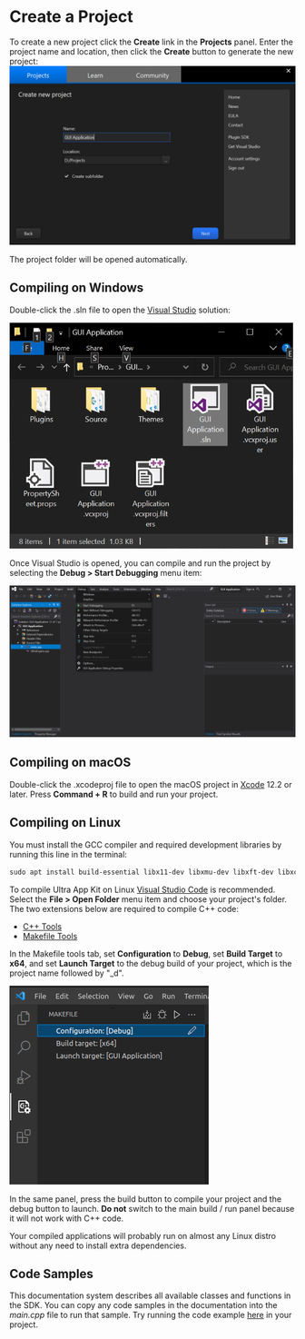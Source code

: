 # Create a Project

To create a new project click the **Create** link in the **Projects** panel. Enter the project name and location, then click the **Create** button to generate the new project:
<img src='https://github.com/Leadwerks/Documentation/raw/master/Images/UltraAppKit_create_project.png' width='600px'/>

The project folder will be opened automatically.

## Compiling on Windows

Double-click the .sln file to open the [Visual Studio](https://visualstudio.microsoft.com/vs/) solution:

<img src='https://github.com/Leadwerks/Documentation/raw/master/Images/UltraAppKit_project_folder.png' width='500px'/>

Once Visual Studio is opened, you can compile and run the project by selecting the **Debug > Start Debugging** menu item:

<img src='https://github.com/Leadwerks/Documentation/raw/master/Images/UltraAppKit_Visual_Studio.png' width='1000px'/>

## Compiling on macOS

Double-click the .xcodeproj file to open the macOS project in [Xcode](https://apps.apple.com/us/app/xcode/id497799835) 12.2 or later. Press **Command + R** to build and run your project.

## Compiling on Linux

You must install the GCC compiler and required development libraries by running this line in the terminal:

```txt
sudo apt install build-essential libx11-dev libxmu-dev libxft-dev libxcursor-dev
```

To compile Ultra App Kit on Linux [Visual Studio Code](https://code.visualstudio.com) is recommended. Select the **File > Open Folder** menu item and choose your project's folder. The two extensions below are required to compile C++ code:

- [C++ Tools](https://marketplace.visualstudio.com/items?itemName=ms-vscode.cpptools)
- [Makefile Tools](https://marketplace.visualstudio.com/items?itemName=ms-vscode.makefile-tools)

In the Makefile tools tab, set **Configuration** to **Debug**, set **Build Target** to **x64**, and set **Launch Target** to the debug build of your project, which is the project name followed by "_d".

<img src='https://github.com/Leadwerks/Documentation/raw/master/Images/linuxbuild.png' />

In the same panel, press the build button to compile your project and the debug button to launch. **Do not** switch to the main build / run panel because it will not work with C++ code.

Your compiled applications will probably run on almost any Linux distro without any need to install extra dependencies.

## Code Samples

This documentation system describes all available classes and functions in the SDK. You can copy any code samples in the documentation into the *main.cpp* file to run that sample. Try running the code example [here](CreateButton.md) in your project.

